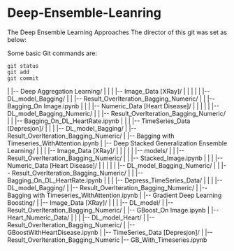 # Deep-Ensemble-Leanring
The Deep Ensemble Learning Approaches
The director of this git was set as below:

Some basic Git commands are:
```
git status
git add
git commit
```


|
|-- Deep Aggregation Learning/
|    |
|    |-- Image_Data [XRay]/
|    |     |
|    |     |-- DL_model_Bagging/
|    |     |-- Result_OverIteration_Bagging_Numeric/
|    |     |--Bagging_On Image.ipynb
|    |
|    |-- Numeric_Data [Heart Disease]/
|    |     |
|    |     |-- DL_model_Bagging_Numeric/
|    |     |-- Result_OverIteration_Bagging_Numeric/
|    |     |-- Bagging_On_DL_HeartRate.ipynb
|    |
|    |-- TimeSeries_Data [Depresjon]/
|          |
|          |-- DL_model_Bagging/
|          |-- Result_OverIteration_Bagging_Numeric/
|          |-- Bagging with Timeseries_WithAttention.ipynb
|
|-- Deep Stacked Generalization Ensemble Learning/
|    |
|    |-- Image_Data [XRay]/
|    |     |
|    |     |-- models/
|    |     |-- Result_OverIteration_Bagging_Numeric/
|    |     |-- Stacked_Image.ipynb
|    |
|    |-- Numeric_Data [Heart Disease]/
|    |     |
|    |     |-- DL_model_Bagging_Numeric/
|    |     |-- Result_OverIteration_Bagging_Numeric/
|    |     |-- Bagging_On_DL_HeartRate.ipynb
|    |
|    |-- Depress_TimeSeries_Data/
|          |
|          |-- DL_model_Bagging/
|          |-- Result_OverIteration_Bagging_Numeric/
|          |--Bagging with Timeseries_WithAttention.ipynb
|
|-- Gradient Deep Learning Boosting/
     |
     |-- Image_Data [XRay]/
     |     |
     |     |-- DL_model/
     |     |-- Result_OverIteration_Bagging_Numeric/
     |     |-- GBoost_On Image.ipynb
     |
     |-- Heart_Numeric_Data/
     |     |
     |     |-- DL_model_Heart/
     |     |-- Result_OverIteration_Bagging_Numeric/
     |     |-- GBoostWithHeartDisease.ipynb
     |
     |-- TimeSeries_Data [Depresjon]/
           |
           |-- Result_OverIteration_Bagging_Numeric
           |-- GB_With_Timeseries.ipynb
